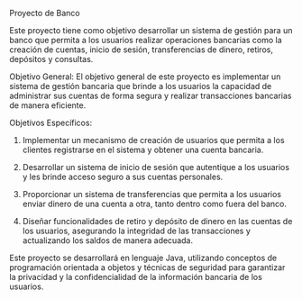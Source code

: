 Proyecto de Banco

 Este proyecto tiene como objetivo desarrollar un sistema de gestión para un banco que permita a los usuarios realizar operaciones bancarias como la creación de cuentas, inicio de sesión, transferencias de dinero, retiros, depósitos y consultas.

 Objetivo General:
 El objetivo general de este proyecto es implementar un sistema de gestión bancaria que brinde a los usuarios la capacidad de administrar sus cuentas de forma segura y realizar transacciones bancarias de manera eficiente.

 Objetivos Específicos:
1.	Implementar un mecanismo de creación de usuarios que permita a los clientes registrarse en el sistema y obtener una cuenta bancaria.

2.	Desarrollar un sistema de inicio de sesión que autentique a los usuarios y les brinde acceso seguro a sus cuentas personales.

3.	Proporcionar un sistema de transferencias que permita a los usuarios enviar dinero de una cuenta a otra, tanto dentro como fuera del banco.

4.	Diseñar funcionalidades de retiro y depósito de dinero en las cuentas de los usuarios, asegurando la integridad de las transacciones y actualizando los saldos de manera adecuada.

  Este proyecto se desarrollará en lenguaje Java, utilizando conceptos de programación orientada a objetos y técnicas de seguridad para garantizar la privacidad y la confidencialidad de la información bancaria de los usuarios.
